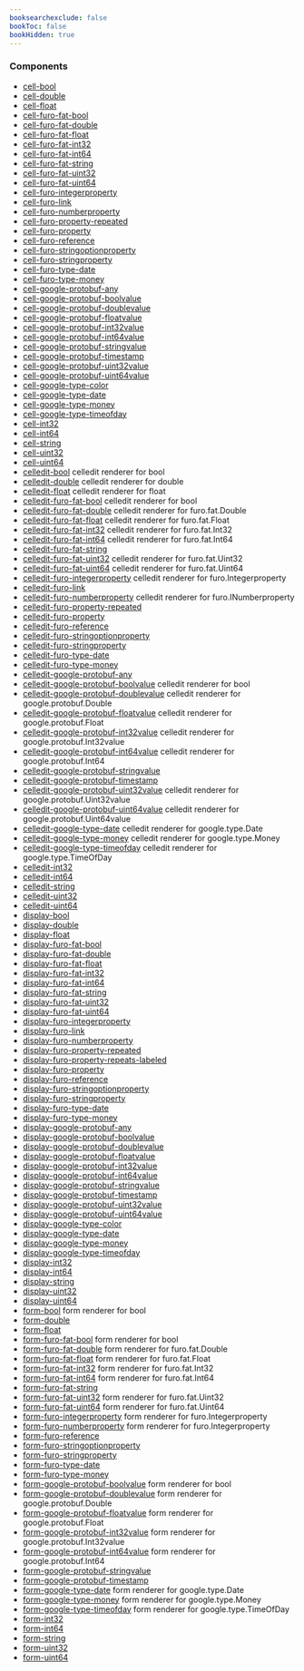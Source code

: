 ```yaml
---
booksearchexclude: false
bookToc: false
bookHidden: true
---
```


### Components

- [cell-bool](cell-bool.md) 
- [cell-double](cell-double.md) 
- [cell-float](cell-float.md) 
- [cell-furo-fat-bool](cell-furo-fat-bool.md) 
- [cell-furo-fat-double](cell-furo-fat-double.md) 
- [cell-furo-fat-float](cell-furo-fat-float.md) 
- [cell-furo-fat-int32](cell-furo-fat-int32.md) 
- [cell-furo-fat-int64](cell-furo-fat-int64.md) 
- [cell-furo-fat-string](cell-furo-fat-string.md) 
- [cell-furo-fat-uint32](cell-furo-fat-uint32.md) 
- [cell-furo-fat-uint64](cell-furo-fat-uint64.md) 
- [cell-furo-integerproperty](cell-furo-integerproperty.md) 
- [cell-furo-link](cell-furo-link.md) 
- [cell-furo-numberproperty](cell-furo-numberproperty.md) 
- [cell-furo-property-repeated](cell-furo-property-repeated.md) 
- [cell-furo-property](cell-furo-property.md) 
- [cell-furo-reference](cell-furo-reference.md) 
- [cell-furo-stringoptionproperty](cell-furo-stringoptionproperty.md) 
- [cell-furo-stringproperty](cell-furo-stringproperty.md) 
- [cell-furo-type-date](cell-furo-type-date.md) 
- [cell-furo-type-money](cell-furo-type-money.md) 
- [cell-google-protobuf-any](cell-google-protobuf-any.md) 
- [cell-google-protobuf-boolvalue](cell-google-protobuf-boolvalue.md) 
- [cell-google-protobuf-doublevalue](cell-google-protobuf-doublevalue.md) 
- [cell-google-protobuf-floatvalue](cell-google-protobuf-floatvalue.md) 
- [cell-google-protobuf-int32value](cell-google-protobuf-int32value.md) 
- [cell-google-protobuf-int64value](cell-google-protobuf-int64value.md) 
- [cell-google-protobuf-stringvalue](cell-google-protobuf-stringvalue.md) 
- [cell-google-protobuf-timestamp](cell-google-protobuf-timestamp.md) 
- [cell-google-protobuf-uint32value](cell-google-protobuf-uint32value.md) 
- [cell-google-protobuf-uint64value](cell-google-protobuf-uint64value.md) 
- [cell-google-type-color](cell-google-type-color.md) 
- [cell-google-type-date](cell-google-type-date.md) 
- [cell-google-type-money](cell-google-type-money.md) 
- [cell-google-type-timeofday](cell-google-type-timeofday.md) 
- [cell-int32](cell-int32.md) 
- [cell-int64](cell-int64.md) 
- [cell-string](cell-string.md) 
- [cell-uint32](cell-uint32.md) 
- [cell-uint64](cell-uint64.md) 
- [celledit-bool](celledit-bool.md) celledit renderer for bool
- [celledit-double](celledit-double.md) celledit renderer for double
- [celledit-float](celledit-float.md) celledit renderer for float
- [celledit-furo-fat-bool](celledit-furo-fat-bool.md) celledit renderer for bool
- [celledit-furo-fat-double](celledit-furo-fat-double.md) celledit renderer for furo.fat.Double
- [celledit-furo-fat-float](celledit-furo-fat-float.md) celledit renderer for furo.fat.Float
- [celledit-furo-fat-int32](celledit-furo-fat-int32.md) celledit renderer for furo.fat.Int32
- [celledit-furo-fat-int64](celledit-furo-fat-int64.md) celledit renderer for furo.fat.Int64
- [celledit-furo-fat-string](celledit-furo-fat-string.md) 
- [celledit-furo-fat-uint32](celledit-furo-fat-uint32.md) celledit renderer for furo.fat.Uint32
- [celledit-furo-fat-uint64](celledit-furo-fat-uint64.md) celledit renderer for furo.fat.Uint64
- [celledit-furo-integerproperty](celledit-furo-integerproperty.md) celledit renderer for furo.Integerproperty
- [celledit-furo-link](celledit-furo-link.md) 
- [celledit-furo-numberproperty](celledit-furo-numberproperty.md) celledit renderer for furo.INumberproperty
- [celledit-furo-property-repeated](celledit-furo-property-repeated.md) 
- [celledit-furo-property](celledit-furo-property.md) 
- [celledit-furo-reference](celledit-furo-reference.md) 
- [celledit-furo-stringoptionproperty](celledit-furo-stringoptionproperty.md) 
- [celledit-furo-stringproperty](celledit-furo-stringproperty.md) 
- [celledit-furo-type-date](celledit-furo-type-date.md) 
- [celledit-furo-type-money](celledit-furo-type-money.md) 
- [celledit-google-protobuf-any](celledit-google-protobuf-any.md) 
- [celledit-google-protobuf-boolvalue](celledit-google-protobuf-boolvalue.md) celledit renderer for bool
- [celledit-google-protobuf-doublevalue](celledit-google-protobuf-doublevalue.md) celledit renderer for google.protobuf.Double
- [celledit-google-protobuf-floatvalue](celledit-google-protobuf-floatvalue.md) celledit renderer for google.protobuf.Float
- [celledit-google-protobuf-int32value](celledit-google-protobuf-int32value.md) celledit renderer for google.protobuf.Int32value
- [celledit-google-protobuf-int64value](celledit-google-protobuf-int64value.md) celledit renderer for google.protobuf.Int64
- [celledit-google-protobuf-stringvalue](celledit-google-protobuf-stringvalue.md) 
- [celledit-google-protobuf-timestamp](celledit-google-protobuf-timestamp.md) 
- [celledit-google-protobuf-uint32value](celledit-google-protobuf-uint32value.md) celledit renderer for google.protobuf.Uint32value
- [celledit-google-protobuf-uint64value](celledit-google-protobuf-uint64value.md) celledit renderer for google.protobuf.Uint64value
- [celledit-google-type-date](celledit-google-type-date.md) celledit renderer for google.type.Date
- [celledit-google-type-money](celledit-google-type-money.md) celledit renderer for google.type.Money
- [celledit-google-type-timeofday](celledit-google-type-timeofday.md) celledit renderer for google.type.TimeOfDay
- [celledit-int32](celledit-int32.md) 
- [celledit-int64](celledit-int64.md) 
- [celledit-string](celledit-string.md) 
- [celledit-uint32](celledit-uint32.md) 
- [celledit-uint64](celledit-uint64.md) 
- [display-bool](display-bool.md) 
- [display-double](display-double.md) 
- [display-float](display-float.md) 
- [display-furo-fat-bool](display-furo-fat-bool.md) 
- [display-furo-fat-double](display-furo-fat-double.md) 
- [display-furo-fat-float](display-furo-fat-float.md) 
- [display-furo-fat-int32](display-furo-fat-int32.md) 
- [display-furo-fat-int64](display-furo-fat-int64.md) 
- [display-furo-fat-string](display-furo-fat-string.md) 
- [display-furo-fat-uint32](display-furo-fat-uint32.md) 
- [display-furo-fat-uint64](display-furo-fat-uint64.md) 
- [display-furo-integerproperty](display-furo-integerproperty.md) 
- [display-furo-link](display-furo-link.md) 
- [display-furo-numberproperty](display-furo-numberproperty.md) 
- [display-furo-property-repeated](display-furo-property-repeated.md) 
- [display-furo-property-repeats-labeled](display-furo-property-repeats-labeled.md) 
- [display-furo-property](display-furo-property.md) 
- [display-furo-reference](display-furo-reference.md) 
- [display-furo-stringoptionproperty](display-furo-stringoptionproperty.md) 
- [display-furo-stringproperty](display-furo-stringproperty.md) 
- [display-furo-type-date](display-furo-type-date.md) 
- [display-furo-type-money](display-furo-type-money.md) 
- [display-google-protobuf-any](display-google-protobuf-any.md) 
- [display-google-protobuf-boolvalue](display-google-protobuf-boolvalue.md) 
- [display-google-protobuf-doublevalue](display-google-protobuf-doublevalue.md) 
- [display-google-protobuf-floatvalue](display-google-protobuf-floatvalue.md) 
- [display-google-protobuf-int32value](display-google-protobuf-int32value.md) 
- [display-google-protobuf-int64value](display-google-protobuf-int64value.md) 
- [display-google-protobuf-stringvalue](display-google-protobuf-stringvalue.md) 
- [display-google-protobuf-timestamp](display-google-protobuf-timestamp.md) 
- [display-google-protobuf-uint32value](display-google-protobuf-uint32value.md) 
- [display-google-protobuf-uint64value](display-google-protobuf-uint64value.md) 
- [display-google-type-color](display-google-type-color.md) 
- [display-google-type-date](display-google-type-date.md) 
- [display-google-type-money](display-google-type-money.md) 
- [display-google-type-timeofday](display-google-type-timeofday.md) 
- [display-int32](display-int32.md) 
- [display-int64](display-int64.md) 
- [display-string](display-string.md) 
- [display-uint32](display-uint32.md) 
- [display-uint64](display-uint64.md) 
- [form-bool](form-bool.md) form renderer for bool
- [form-double](form-double.md) 
- [form-float](form-float.md) 
- [form-furo-fat-bool](form-furo-fat-bool.md) form renderer for bool
- [form-furo-fat-double](form-furo-fat-double.md) form renderer for furo.fat.Double
- [form-furo-fat-float](form-furo-fat-float.md) form renderer for furo.fat.Float
- [form-furo-fat-int32](form-furo-fat-int32.md) form renderer for furo.fat.Int32
- [form-furo-fat-int64](form-furo-fat-int64.md) form renderer for furo.fat.Int64
- [form-furo-fat-string](form-furo-fat-string.md) 
- [form-furo-fat-uint32](form-furo-fat-uint32.md) form renderer for furo.fat.Uint32
- [form-furo-fat-uint64](form-furo-fat-uint64.md) form renderer for furo.fat.Uint64
- [form-furo-integerproperty](form-furo-integerproperty.md) form renderer for furo.Integerproperty
- [form-furo-numberproperty](form-furo-numberproperty.md) form renderer for furo.Integerproperty
- [form-furo-reference](form-furo-reference.md) 
- [form-furo-stringoptionproperty](form-furo-stringoptionproperty.md) 
- [form-furo-stringproperty](form-furo-stringproperty.md) 
- [form-furo-type-date](form-furo-type-date.md) 
- [form-furo-type-money](form-furo-type-money.md) 
- [form-google-protobuf-boolvalue](form-google-protobuf-boolvalue.md) form renderer for bool
- [form-google-protobuf-doublevalue](form-google-protobuf-doublevalue.md) form renderer for google.protobuf.Double
- [form-google-protobuf-floatvalue](form-google-protobuf-floatvalue.md) form renderer for google.protobuf.Float
- [form-google-protobuf-int32value](form-google-protobuf-int32value.md) form renderer for google.protobuf.Int32value
- [form-google-protobuf-int64value](form-google-protobuf-int64value.md) form renderer for google.protobuf.Int64
- [form-google-protobuf-stringvalue](form-google-protobuf-stringvalue.md) 
- [form-google-protobuf-timestamp](form-google-protobuf-timestamp.md) 
- [form-google-type-date](form-google-type-date.md) form renderer for google.type.Date
- [form-google-type-money](form-google-type-money.md) form renderer for google.type.Money
- [form-google-type-timeofday](form-google-type-timeofday.md) form renderer for google.type.TimeOfDay
- [form-int32](form-int32.md) 
- [form-int64](form-int64.md) 
- [form-string](form-string.md) 
- [form-uint32](form-uint32.md) 
- [form-uint64](form-uint64.md) 
